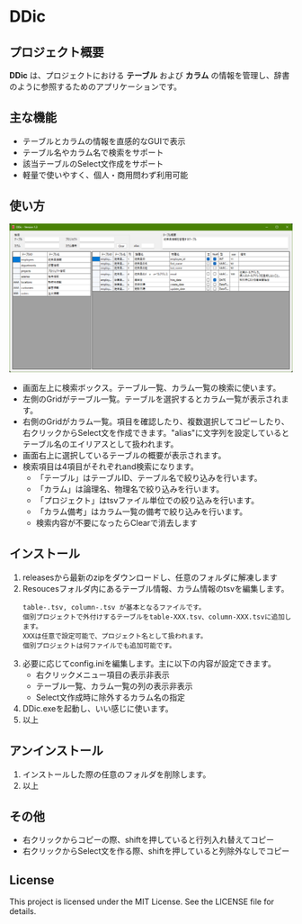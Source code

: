 # DDic

## プロジェクト概要
**DDic** は、プロジェクトにおける **テーブル** および **カラム** の情報を管理し、辞書のように参照するためのアプリケーションです。

## 主な機能
- テーブルとカラムの情報を直感的なGUIで表示
- テーブル名やカラム名で検索をサポート
- 該当テーブルのSelect文作成をサポート
- 軽量で使いやすく、個人・商用問わず利用可能

## 使い方
![起動画面](image/image01.png)

- 画面左上に検索ボックス。テーブル一覧、カラム一覧の検索に使います。
- 左側のGridがテーブル一覧。テーブルを選択するとカラム一覧が表示されます。
- 右側のGridがカラム一覧。項目を確認したり、複数選択してコピーしたり、右クリックからSelect文を作成できます。"alias"に文字列を設定しているとテーブル名のエイリアスとして扱われます。
- 画面右上に選択しているテーブルの概要が表示されます。
- 検索項目は4項目がそれぞれand検索になります。
  - 「テーブル」はテーブルID、テーブル名で絞り込みを行います。
  - 「カラム」は論理名、物理名で絞り込みを行います。
  - 「プロジェクト」はtsvファイル単位での絞り込みを行います。
  - 「カラム備考」はカラム一覧の備考で絞り込みを行います。
  - 検索内容が不要になったらClearで消去します

## インストール
1. releasesから最新のzipをダウンロードし、任意のフォルダに解凍します
2. Resoucesフォルダ内にあるテーブル情報、カラム情報のtsvを編集します。
    ```
    table-.tsv, column-.tsv が基本となるファイルです。
    個別プロジェクトで外付けするテーブルをtable-XXX.tsv、column-XXX.tsvに追加します。
    XXXは任意で設定可能で、プロジェクト名として扱われます。
    個別プロジェクトは何ファイルでも追加可能です。
    ```
3. 必要に応じてconfig.iniを編集します。主に以下の内容が設定できます。
   - 右クリックメニュー項目の表示非表示
   - テーブル一覧、カラム一覧の列の表示非表示
   - Select文作成時に除外するカラム名の指定
4. DDic.exeを起動し、いい感じに使います。
5. 以上

## アンインストール
1. インストールした際の任意のフォルダを削除します。
2. 以上

## その他
- 右クリックからコピーの際、shiftを押していると行列入れ替えてコピー
- 右クリックからSelect文を作る際、shiftを押していると列除外なしでコピー

## License
This project is licensed under the MIT License. See the LICENSE file for details.
